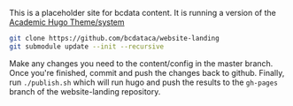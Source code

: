 This is a placeholder site for bcdata content. It is running a version of the
[Academic Hugo Theme/system](https://sourcethemes.com/academic/)

```bash
git clone https://github.com/bcdataca/website-landing
git submodule update --init --recursive
```

Make any changes you need to the content/config in the master branch. Once
you're finished, commit and push the changes back to github. Finally, run
`./publish.sh` which will run hugo and push the results to the `gh-pages` branch
of the website-landing repository.
